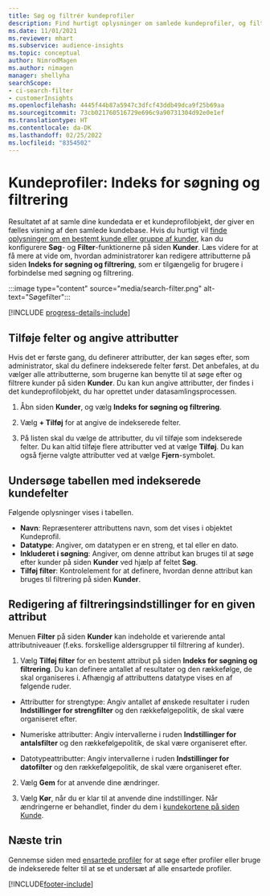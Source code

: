 ```yaml
---
title: Søg og filtrér kundeprofiler
description: Find hurtigt oplysninger om samlede kundeprofiler, og filtrer efter angivne attributter.
ms.date: 11/01/2021
ms.reviewer: mhart
ms.subservice: audience-insights
ms.topic: conceptual
author: NimrodMagen
ms.author: nimagen
manager: shellyha
searchScope:
- ci-search-filter
- customerInsights
ms.openlocfilehash: 4445f44b87a5947c3dfcf43ddb49dca9f25b69aa
ms.sourcegitcommit: 73cb021760516729e696c9a90731304d92e0e1ef
ms.translationtype: HT
ms.contentlocale: da-DK
ms.lasthandoff: 02/25/2022
ms.locfileid: "8354502"
---
```

# <a name="customer-profiles-search--filter-index"></a>Kundeprofiler: Indeks for søgning og filtrering

Resultatet af at samle dine kundedata er et kundeprofilobjekt, der giver en fælles visning af den samlede kundebase. Hvis du hurtigt vil [finde oplysninger om en bestemt kunde eller gruppe af kunder](customer-profiles.md), kan du konfigurere **Søg**- og **Filter**-funktionerne på siden **Kunder**. Læs videre for at få mere at vide om, hvordan administratorer kan redigere attributterne på siden **Indeks for søgning og filtrering**, som er tilgængelig for brugere i forbindelse med søgning og filtrering.

   :::image type="content" source="media/search-filter.png" alt-text="Søgefilter":::

[!INCLUDE [progress-details-include](../includes/progress-details-pane.md)]

## <a name="add-fields-and-specify-attributes"></a>Tilføje felter og angive attributter

Hvis det er første gang, du definerer attributter, der kan søges efter, som administrator, skal du definere indekserede felter først. Det anbefales, at du vælger alle attributterne, som brugerne kan benytte til at søge efter og filtrere kunder på siden **Kunder**. Du kan kun angive attributter, der findes i det kundeprofilobjekt, du har oprettet under datasamlingsprocessen.

1. Åbn siden **Kunder**, og vælg **Indeks for søgning og filtrering**.

2. Vælg **+ Tilføj** for at angive de indekserede felter.

3. På listen skal du vælge de attributter, du vil tilføje som indekserede felter. Du kan altid tilføje flere attributter ved at vælge **Tilføj**. Du kan også fjerne valgte attributter ved at vælge **Fjern**-symbolet.

## <a name="explore-the-indexed-customer-fields-table"></a>Undersøge tabellen med indekserede kundefelter

Følgende oplysninger vises i tabellen.

- **Navn**: Repræsenterer attributtens navn, som det vises i objektet Kundeprofil.
- **Datatype**: Angiver, om datatypen er en streng, et tal eller en dato.
- **Inkluderet i søgning**: Angiver, om denne attribut kan bruges til at søge efter kunder på siden **Kunder** ved hjælp af feltet **Søg**.
- **Tilføj filter**: Kontrolelement for at definere, hvordan denne attribut kan bruges til filtrering på siden **Kunder**.

## <a name="editing-filtering-options-for-a-given-attribute"></a>Redigering af filtreringsindstillinger for en given attribut

Menuen **Filter** på siden **Kunder** kan indeholde et varierende antal attributniveauer (f.eks. forskellige aldersgrupper til filtrering af kunder).

1. Vælg **Tilføj filter** for en bestemt attribut på siden **Indeks for søgning og filtrering**. Du kan definere antallet af resultater og den rækkefølge, de skal organiseres i. Afhængig af attributtens datatype vises en af følgende ruder.

- Attributter for strengtype: Angiv antallet af ønskede resultater i ruden **Indstillinger for strengfilter** og den rækkefølgepolitik, de skal være organiseret efter.

- Numeriske attributter: Angiv intervallerne i ruden **Indstillinger for antalsfilter** og den rækkefølgepolitik, de skal være organiseret efter.

- Datotypeattributter: Angiv intervallerne i ruden **Indstillinger for datofilter** og den rækkefølgepolitik, de skal være organiseret efter.

2. Vælg **Gem** for at anvende dine ændringer.

3. Vælg **Kør**, når du er klar til at anvende dine indstillinger. Når ændringerne er behandlet, finder du dem i [kundekortene på siden Kunde](customer-profiles.md). 

## <a name="next-steps"></a>Næste trin

Gennemse siden med [ensartede profiler](customer-profiles.md) for at søge efter profiler eller bruge de indekserede felter til at se et undersæt af alle ensartede profiler.


[!INCLUDE[footer-include](../includes/footer-banner.md)]
